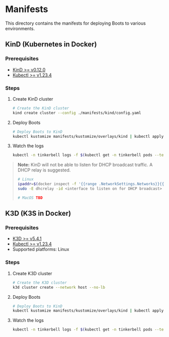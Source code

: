 # Manifests

This directory contains the manifests for deploying Boots to various environments.

## KinD (Kubernetes in Docker)

### Prerequisites

- [KinD >= v0.12.0](https://kind.sigs.k8s.io/docs/user/quick-start#installation)
- [Kubectl >= v1.23.4](https://www.downloadkubernetes.com/)

### Steps

1. Create KinD cluster

   ```bash
   # Create the KinD cluster
   kind create cluster --config ./manifests/kind/config.yaml
   ```

2. Deploy Boots

   ```bash
   # Deploy Boots to KinD
   kubectl kustomize manifests/kustomize/overlays/kind | kubectl apply -f -
   ```

3. Watch the logs

    ```bash
    kubectl -n tinkerbell logs -f $(kubectl get -n tinkerbell pods --template '{{range .items}}{{.metadata.name}}{{end}}' --selector=app=tinkerbell-boots)
    ```

> **Note:** KinD will not be able to listen for DHCP broadcast traffic. A DHCP relay is suggested.
>
> ```bash
> # Linux
> ipaddr=$(docker inspect -f '{{range .NetworkSettings.Networks}}{{.IPAddress}}{{end}}' kind-control-plane)
> sudo -E dhcrelay -id <interface to listen on for DHCP broadcast>  -iu $(ip -o route get ${ipaddr} | cut -d" " -f3) -d ${ipaddr}
>
> # MacOS TBD
> ```

## K3D (K3S in Docker)

### Prerequisites

- [K3D >= v5.4.1](https://k3d.io/v5.4.1/#installation)
- [Kubectl >= v1.23.4](https://www.downloadkubernetes.com/)
- Supported platforms: Linux

### Steps

1. Create K3D cluster

   ```bash
   # Create the K3D cluster
   k3d cluster create --network host --no-lb
   ```

2. Deploy Boots

   ```bash
   # Deploy Boots to KinD
   kubectl kustomize manifests/kustomize/overlays/kind | kubectl apply -f -
   ```

3. Watch the logs

    ```bash
    kubectl -n tinkerbell logs -f $(kubectl get -n tinkerbell pods --template '{{range .items}}{{.metadata.name}}{{end}}' --selector=app=tinkerbell-boots)
    ```

